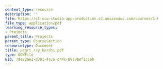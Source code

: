 ```yaml
---
content_type: resource
description: ''
file: https://ol-ocw-studio-app-production.s3.amazonaws.com/courses/1-054-mechanics-and-design-of-concrete-structures-spring-2004/78e82ae2d3814a26c44c89a9bef1316b_prgrt_ray_kordhi.pdf
file_type: application/pdf
learning_resource_types:
- Projects
parent_title: Projects
parent_type: CourseSection
resourcetype: Document
title: prgrt_ray_kordhi.pdf
type: OCWFile
uid: 78e82ae2-d381-4a26-c44c-89a9bef1316b
---
```

